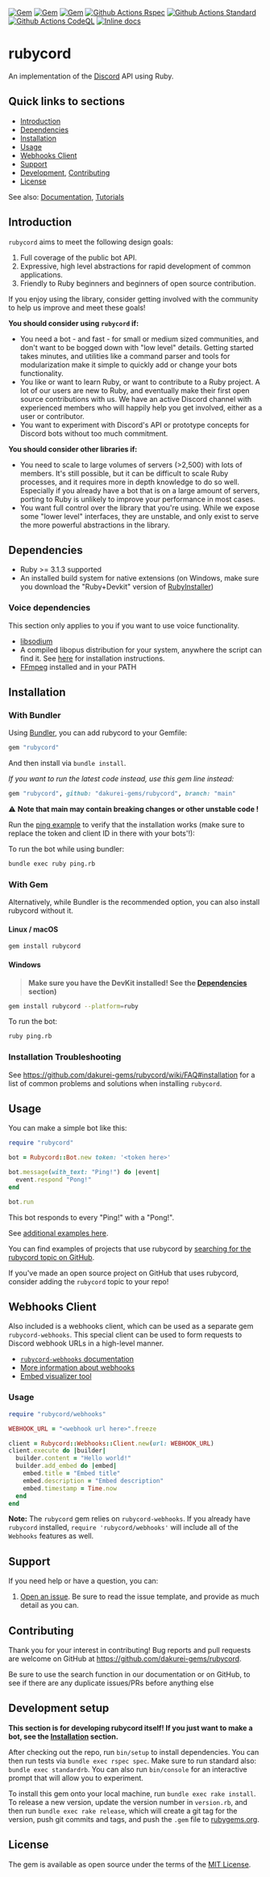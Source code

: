 [![Gem](https://img.shields.io/gem/v/rubycord.svg)](https://rubygems.org/gems/rubycord)
[![Gem](https://img.shields.io/gem/dt/rubycord.svg)](https://rubygems.org/gems/rubycord)
[![Gem](https://img.shields.io/badge/docs-v3.5.1-979797.svg)](https://dakurei-gems.github.io/rubycord/v3.5.1/)
[![Github Actions Rspec](https://github.com/dakurei-gems/rubycord/actions/workflows/rspec.yml/badge.svg?branch=main&event=push)](https://github.com/dakurei-gems/rubycord/actions/workflows/rspec.yml)
[![Github Actions Standard](https://github.com/dakurei-gems/rubycord/actions/workflows/standard.yml/badge.svg?branch=main&event=push)](https://github.com/dakurei-gems/rubycord/actions/workflows/standard.yml)
[![Github Actions CodeQL](https://github.com/dakurei-gems/rubycord/actions/workflows/codeql.yml/badge.svg?branch=main&event=push)](https://github.com/dakurei-gems/rubycord/actions/workflows/codeql.yml)
[![Inline docs](https://img.shields.io/badge/docs-main-979797.svg)](https://dakurei-gems.github.io/rubycord/main/)

# rubycord

An implementation of the [Discord](https://discord.com/) API using Ruby.

## Quick links to sections

- [Introduction](https://github.com/dakurei-gems/rubycord#introduction)
- [Dependencies](https://github.com/dakurei-gems/rubycord#dependencies)
- [Installation](https://github.com/dakurei-gems/rubycord#installation)
- [Usage](https://github.com/dakurei-gems/rubycord#usage)
- [Webhooks Client](https://github.com/dakurei-gems/rubycord#webhooks-client)
- [Support](https://github.com/dakurei-gems/rubycord#support)
- [Development](https://github.com/dakurei-gems/rubycord#development), [Contributing](https://github.com/dakurei-gems/rubycord#contributing)
- [License](https://github.com/dakurei-gems/rubycord#license)

See also: [Documentation](https://dakurei-gems.github.io/rubycord/v3.5.1/), [Tutorials](https://github.com/dakurei-gems/rubycord/wiki)

## Introduction

`rubycord` aims to meet the following design goals:

1. Full coverage of the public bot API.
2. Expressive, high level abstractions for rapid development of common applications.
3. Friendly to Ruby beginners and beginners of open source contribution.

If you enjoy using the library, consider getting involved with the community to help us improve and meet these goals!

**You should consider using `rubycord` if:**

- You need a bot - and fast - for small or medium sized communities, and don't want to be bogged down with "low level" details. Getting started takes minutes, and utilities like a command parser and tools for modularization make it simple to quickly add or change your bots functionality.
- You like or want to learn Ruby, or want to contribute to a Ruby project. A lot of our users are new to Ruby, and eventually make their first open source contributions with us. We have an active Discord channel with experienced members who will happily help you get involved, either as a user or contributor.
- You want to experiment with Discord's API or prototype concepts for Discord bots without too much commitment.

**You should consider other libraries if:**

- You need to scale to large volumes of servers (>2,500) with lots of members. It's still possible, but it can be difficult to scale Ruby processes, and it requires more in depth knowledge to do so well. Especially if you already have a bot that is on a large amount of servers, porting to Ruby is unlikely to improve your performance in most cases.
- You want full control over the library that you're using. While we expose some "lower level" interfaces, they are unstable, and only exist to serve the more powerful abstractions in the library.

## Dependencies

* Ruby >= 3.1.3 supported
* An installed build system for native extensions (on Windows, make sure you download the "Ruby+Devkit" version of [RubyInstaller](https://rubyinstaller.org/downloads/))

### Voice dependencies

This section only applies to you if you want to use voice functionality.

- [libsodium](https://github.com/dakurei-gems/rubycord/wiki/Installing-libsodium)
- A compiled libopus distribution for your system, anywhere the script can find it. See [here](https://github.com/dakurei-gems/rubycord/wiki/Installing-libopus) for installation instructions.
- [FFmpeg](https://www.ffmpeg.org/download.html) installed and in your PATH

## Installation

### With Bundler

Using [Bundler](https://bundler.io/#getting-started), you can add rubycord to your Gemfile:

```ruby
gem "rubycord"
```

And then install via `bundle install`.

_If you want to run the latest code instead, use this gem line instead:_
```ruby
gem "rubycord", github: "dakurei-gems/rubycord", branch: "main"
```

⚠️ **Note that main may contain breaking changes or other unstable code !**

Run the [ping example](https://github.com/dakurei-gems/rubycord/blob/main/examples/ping.rb) to verify that the installation works (make sure to replace the token and client ID in there with your bots'!):

To run the bot while using bundler:

```sh
bundle exec ruby ping.rb
```

### With Gem

Alternatively, while Bundler is the recommended option, you can also install rubycord without it.

#### Linux / macOS

```sh
gem install rubycord
```

#### Windows

> **Make sure you have the DevKit installed! See the [Dependencies](https://github.com/dakurei-gems/rubycord#dependencies) section)**

```sh
gem install rubycord --platform=ruby
```

To run the bot:

```sh
ruby ping.rb
```

### Installation Troubleshooting

See <https://github.com/dakurei-gems/rubycord/wiki/FAQ#installation> for a list of common problems and solutions when installing `rubycord`.

## Usage

You can make a simple bot like this:

```ruby
require "rubycord"

bot = Rubycord::Bot.new token: '<token here>'

bot.message(with_text: "Ping!") do |event|
  event.respond "Pong!"
end

bot.run
```

This bot responds to every "Ping!" with a "Pong!".

See [additional examples here](https://github.com/dakurei-gems/rubycord/tree/main/examples).

You can find examples of projects that use rubycord by [searching for the rubycord topic on GitHub](https://github.com/topics/rubycord).

If you've made an open source project on GitHub that uses rubycord, consider adding the `rubycord` topic to your repo!

## Webhooks Client

Also included is a webhooks client, which can be used as a separate gem `rubycord-webhooks`. This special client can be used to form requests to Discord webhook URLs in a high-level manner.

- [`rubycord-webhooks` documentation](https://dakurei-gems.github.io/rubycord/v3.5.1/Rubycord/Webhooks.html)
- [More information about webhooks](https://support.discord.com/hc/en-us/articles/228383668-Intro-to-Webhooks)
- [Embed visualizer tool](https://leovoel.github.io/embed-visualizer/)

### Usage

```ruby
require "rubycord/webhooks"

WEBHOOK_URL = "<webhook url here>".freeze

client = Rubycord::Webhooks::Client.new(url: WEBHOOK_URL)
client.execute do |builder|
  builder.content = "Hello world!"
  builder.add_embed do |embed|
    embed.title = "Embed title"
    embed.description = "Embed description"
    embed.timestamp = Time.now
  end
end
```

**Note:** The `rubycord` gem relies on `rubycord-webhooks`. If you already have `rubycord` installed, `require 'rubycord/webhooks'` will include all of the `Webhooks` features as well.

## Support

If you need help or have a question, you can:

1. [Open an issue](https://github.com/dakurei-gems/rubycord/issues). Be sure to read the issue template, and provide as much detail as you can.

## Contributing

Thank you for your interest in contributing!
Bug reports and pull requests are welcome on GitHub at <https://github.com/dakurei-gems/rubycord>.

Be sure to use the search function in our documentation or on GitHub, to see if there are any duplicate issues/PRs before anything else

## Development setup

**This section is for developing rubycord itself! If you just want to make a bot, see the [Installation](https://github.com/dakurei-gems/rubycord#installation) section.**

After checking out the repo, run `bin/setup` to install dependencies. You can then run tests via `bundle exec rspec spec`. Make sure to run standard also: `bundle exec standardrb`. You can also run `bin/console` for an interactive prompt that will allow you to experiment.

To install this gem onto your local machine, run `bundle exec rake install`. To release a new version, update the version number in `version.rb`, and then run `bundle exec rake release`, which will create a git tag for the version, push git commits and tags, and push the `.gem` file to [rubygems.org](https://rubygems.org).

## License

The gem is available as open source under the terms of the [MIT License](https://opensource.org/licenses/MIT).
